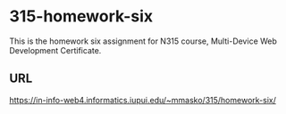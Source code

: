 # 315-homework-six
This is the homework six assignment for N315 course, Multi-Device Web Development Certificate.

## URL

https://in-info-web4.informatics.iupui.edu/~mmasko/315/homework-six/

